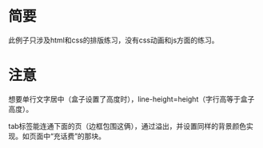 # 简要

此例子只涉及html和css的排版练习，没有css动画和js方面的练习。

# 注意

想要单行文字居中（盒子设置了高度时），line-height=height（字行高等于盒子高度）。

tab标签能连通下面的页（边框包围这俩），通过溢出，并设置同样的背景颜色实现。如页面中“充话费”的那块。